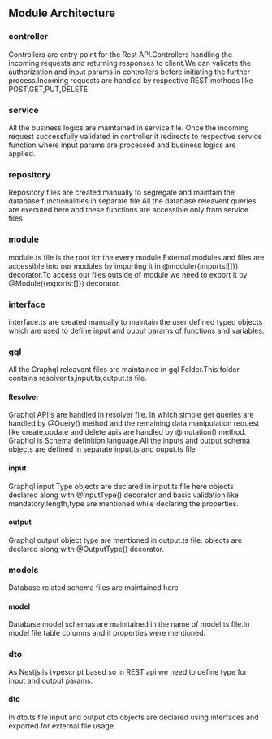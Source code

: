 ## Module Architecture
### controller
Controllers are entry point for the Rest API.Controllers handling the incoming requests and returning responses to client.We can validate the authorization and input params in controllers before initiating the further process.Incoming requests are handled by respective REST methods like POST,GET,PUT,DELETE.

### service
All the business logics are maintained in service file. Once the incoming request successfully validated in controller it redirects to respective service function where input params are processed and business logics are applied.

### repository
Repository files are created manually to segregate and maintain the database functionalities in separate file.All the database releavent queries are executed here and these functions are accessible only from service files

### module
module.ts file is the root for the every module.External modules and files are accessible into our modules by importing it in @module({imports:[]}) decorator.To access our files outside of module we need to export it by @Module({exports:[]}) decorator.

### interface
interface.ts are created manually to maintain the user defined typed objects which are used to define input and ouput params of functions and variables.

### gql
 All the Graphql releavent files are maintained in gql Folder.This folder contains resolver.ts,input.ts,output.ts file.
 
#### Resolver
Graphql API's are handled in resolver file. In which simple get queries are handled by @Query() method and the remaining data manipulation request like create,update and delete apis are handled by @mutation() method. Graphql is Schema definition language.All the inputs and output schema objects are defined in separate input.ts and ouput.ts file

#### input
Graphql input Type objects are declared in input.ts file here objects declared along with @InputType() decorator and basic validation like mandatory,length,type are mentioned while declaring the properties. 

#### output
Graphql output object type are mentioned in output.ts file. objects are declared along with @OutputType() decorator.

### models
  Database related schema files are maintained here

#### model
 Database model schemas are mainitained in the name of model.ts file.In model file table columns and it properties were mentioned.

### dto 
As Nestjs is typescript based so in REST api we need to define type for input and output params.

#### dto
In dto.ts file input and output dto objects are declared using interfaces and exported for external file usage.
